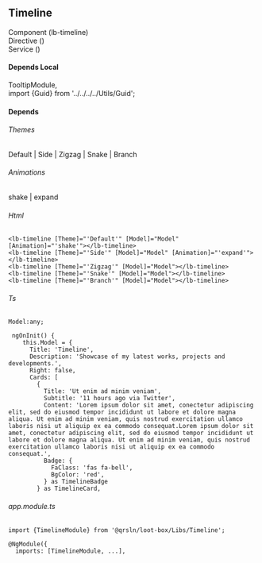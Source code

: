 ## Timeline
Component (lb-timeline)  
Directive ()  
Service ()  

#### Depends Local
TooltipModule,  
import {Guid} from '../../../../Utils/Guid';  

#### Depends

###### Themes  
Default | Side | Zigzag | Snake | Branch  

###### Animations  
shake  | expand

###### Html
```
<lb-timeline [Theme]="'Default'" [Model]="Model" [Animation]="'shake'"></lb-timeline>
<lb-timeline [Theme]="'Side'" [Model]="Model" [Animation]="'expand'"></lb-timeline>
<lb-timeline [Theme]="'Zigzag'" [Model]="Model"></lb-timeline>
<lb-timeline [Theme]="'Snake'" [Model]="Model"></lb-timeline>
<lb-timeline [Theme]="'Branch'" [Model]="Model"></lb-timeline>
```
###### Ts
```
Model:any;

 ngOnInit() {
    this.Model = {
      Title: 'Timeline',
      Description: 'Showcase of my latest works, projects and developments.',
      Right: false,
      Cards: [
        {
          Title: 'Ut enim ad minim veniam',
          Subtitle: '11 hours ago via Twitter',
          Content: 'Lorem ipsum dolor sit amet, conectetur adipiscing elit, sed do eiusmod tempor incididunt ut labore et dolore magna aliqua. Ut enim ad minim veniam, quis nostrud exercitation ullamco laboris nisi ut aliquip ex ea commodo consequat.Lorem ipsum dolor sit amet, conectetur adipiscing elit, sed do eiusmod tempor incididunt ut labore et dolore magna aliqua. Ut enim ad minim veniam, quis nostrud exercitation ullamco laboris nisi ut aliquip ex ea commodo consequat.',
          Badge: {
            FaClass: 'fas fa-bell',
            BgColor: 'red',
          } as TimelineBadge
        } as TimelineCard,
```  
###### app.module.ts
```
import {TimelineModule} from '@qrsln/loot-box/Libs/Timeline';

@NgModule({
  imports: [TimelineModule, ...],

```  
